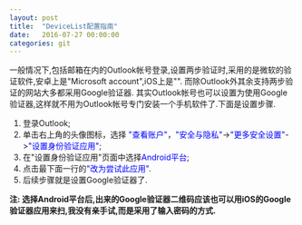 ```yaml
---
layout: post
title:  "DeviceList配置指南"
date:   2016-07-27 00:00:00
categories: git
---
```


一般情况下,包括邮箱在内的Outlook帐号登录,设置两步验证时,采用的是微软的验证软件,安卓上是"Microsoft account",iOS上是"".
而除Outlook外其余支持两步验证的网站大多都采用Google验证器.
其实Outlook帐号也可以设置为使用Google验证器,这样就不用为Outlook帐号专门安装一个手机软件了.下面是设置步骤.

1. 登录Outlook;
2. 单击右上角的头像图标，选择 <font color="blue">"查看账户"</font>，<font color="blue">"安全与隐私"</font>-><font color="blue">"更多安全设置"</font>-><font color="blue">"设置身份验证应用"</font>;
3. 在"设置身份验证应用"页面中选择<font color="blue">Android平台</font>;
4. 点击最下面一行的<font color="blue">"改为尝试此应用"</font>.
5. 后续步骤就是设置Google验证器了.

__注: 选择Android平台后,出来的Google验证器二维码应该也可以用iOS的Google验证器应用来扫,我没有亲手试,而是采用了输入密码的方式.__

